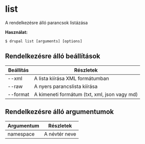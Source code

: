 # list
A rendelkezésre álló parancsok listázása

**Használat:**
```
$ drupal list [arguments] [options]
```

## Rendelkezésre álló beállítások
Beállítás | Részletek
-------|-------------
--xml | A lista kiírása XML formátumban
--raw | A nyers parancslista kiírása
--format | A kimeneti formátum (txt, xml, json vagy md)

## Rendelkezésre álló argumentumok
Argumentum | Részletek
---------|-------------
namespace | A névtér neve

